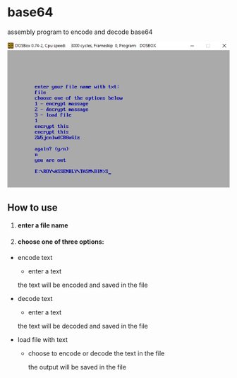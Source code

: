 # base64
assembly program to encode and decode base64

![alt text](https://github.com/bady0059/base64/blob/main/photos/program.png?raw=true)

## How to use

1. #### enter a file name
2. #### choose one of three options: 
* encode text 
    - enter a text 
    
    the text will be encoded and saved in the file
* decode text 
     - enter a text 
     
    the text will be decoded and saved in the file
* load file with text
  - choose to encode or decode the text in the file
  
    the output will be saved in the file
 
